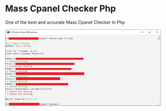 # Mass Cpanel Checker Php

One of the best and accurate Mass Cpanel Checker In Php

<img src="image/201516509_524547618587220_2603914205694364829_n.jpg">
